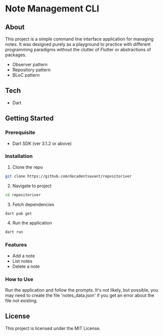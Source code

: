 # Note Management CLI

## About

This project is a simple command line interface application for managing notes.
It was designed purely as a playground to practice with different programming paradigms without the clutter of Flutter or abstractions of packages.

-   Observer pattern
-   Repository pattern
-   BLoC pattern

## Tech

-   Dart

## Getting Started

### Prerequisite

-   Dart SDK (ver 3.1.2 or above)

### Installation

1. Clone the repo

```bash
git clone https://github.com/decadentsavant/repositoriver
```

2. Navigate to project

```bash
cd repositoriver
```

3. Fetch dependencies

```bash
dart pub get
```

4. Run the application

```bash
dart run
```

### Features

-   Add a note
-   List notes
-   Delete a note

### How to Use

Run the application and follow the prompts. It's not likely, but possible, you may need to create the file 'notes_data.json' if you get an error about the file not existing.

## License

This project is licensed under the MIT License.
